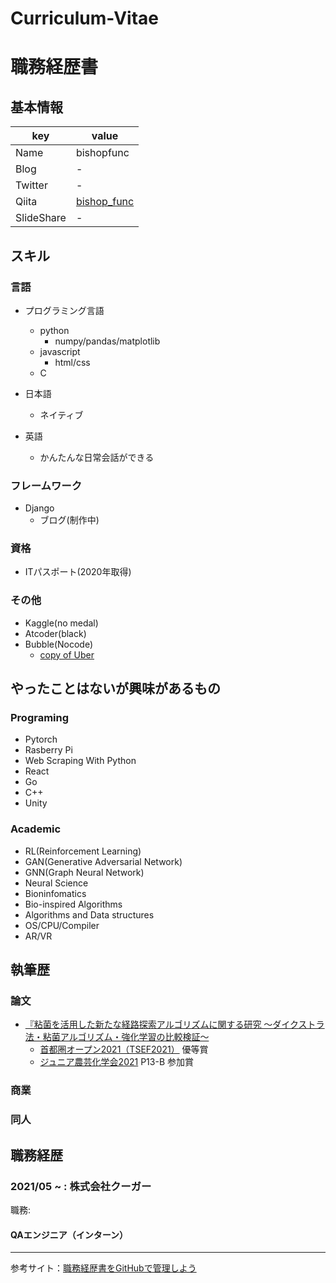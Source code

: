 # Curriculum-Vitae

# 職務経歴書

## 基本情報

|key|value|
|---|-----|
|Name|bishopfunc|
|Blog|-|
|Twitter|-|
|Qiita|[bishop_func](https://qiita.com/bishop_func)|
|SlideShare|-|

## スキル

### 言語

- プログラミング言語
  - python
    - numpy/pandas/matplotlib
  - javascript
    - html/css 
  - C
  
- 日本語
  - ネイティブ
- 英語
  - かんたんな日常会話ができる

### フレームワーク

- Django
  - ブログ(制作中)
  
### 資格

- ITパスポート(2020年取得)
  
  
### その他

- Kaggle(no medal)
- Atcoder(black)
- Bubble(Nocode)
  - [copy of Uber](https://sen-taxi.bubbleapps.io/)

<!--## 強み-->
  

## やったことはないが興味があるもの

### Programing
- Pytorch
- Rasberry Pi
- Web Scraping With Python
- React
- Go
- C++
- Unity

### Academic 
- RL(Reinforcement Learning)
- GAN(Generative Adversarial Network)
- GNN(Graph Neural Network)
- Neural Science
- Bioninfomatics
- Bio-inspired Algorithms
- Algorithms and Data structures
- OS/CPU/Compiler 
- AR/VR

<!--## 登壇歴-->

<!--## 受賞歴-->

## 執筆歴

### 論文 
 - [『粘菌を活用した新たな経路探索アルゴリズムに関する研究 ～ダイクストラ法・粘菌アルゴリズム・強化学習の比較検証～](https://github.com/bishopfunc/highschool_paper)
    - [首都圏オープン2021（TSEF2021）](http://www.f.waseda.jp/yasushin/posts/post16.html) 優等賞
    - [ジュニア農芸化学会2021](https://www.jsbba.or.jp/2021/program_junior.html) P13-B 参加賞 


### 商業

### 同人

## 職務経歴

### 2021/05 ~ : 株式会社クーガー

職務: 

#### QAエンジニア（インターン）



---
参考サイト：[職務経歴書をGitHubで管理しよう](https://qiita.com/okohs/items/abcad0b4aefa585bc50b)

